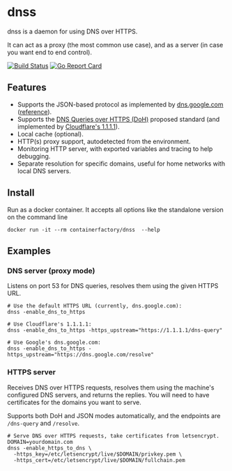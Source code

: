
# dnss

dnss is a daemon for using DNS over HTTPS.

It can act as a proxy (the most common use case), and as a server (in case you
want end to end control).


[![Build Status](https://travis-ci.org/albertito/dnss.svg?branch=master)](https://travis-ci.org/albertito/dnss)
[![Go Report Card](https://goreportcard.com/badge/github.com/albertito/dnss)](https://goreportcard.com/report/github.com/albertito/dnss)


## Features

* Supports the JSON-based protocol as implemented by
  [dns.google.com](https://dns.google.com)
  ([reference](https://developers.google.com/speed/public-dns/docs/dns-over-https)).
* Supports the [DNS Queries over HTTPS
  (DoH)](https://tools.ietf.org/html/draft-ietf-doh-dns-over-https) proposed
  standard (and implemented by [Cloudflare's 1.1.1.1](https://1.1.1.1/)).
* Local cache (optional).
* HTTP(s) proxy support, autodetected from the environment.
* Monitoring HTTP server, with exported variables and tracing to help
  debugging.
* Separate resolution for specific domains, useful for home networks with
  local DNS servers.


## Install

Run as a docker container. It accepts all options like the standalone version on the command line

```shell
docker run -it --rm containerfactory/dnss  --help
```

## Examples

### DNS server (proxy mode)

Listens on port 53 for DNS queries, resolves them using the given HTTPS URL.

```shell
# Use the default HTTPS URL (currently, dns.google.com):
dnss -enable_dns_to_https

# Use Cloudflare's 1.1.1.1:
dnss -enable_dns_to_https -https_upstream="https://1.1.1.1/dns-query"

# Use Google's dns.google.com:
dnss -enable_dns_to_https -https_upstream="https://dns.google.com/resolve"
```

### HTTPS server

Receives DNS over HTTPS requests, resolves them using the machine's configured
DNS servers, and returns the replies.  You will need to have certificates for
the domains you want to serve.

Supports both DoH and JSON modes automatically, and the endpoints are
`/dns-query` and `/resolve`.

```shell
# Serve DNS over HTTPS requests, take certificates from letsencrypt.
DOMAIN=yourdomain.com
dnss -enable_https_to_dns \
  -https_key=/etc/letsencrypt/live/$DOMAIN/privkey.pem \
  -https_cert=/etc/letsencrypt/live/$DOMAIN/fullchain.pem
```

